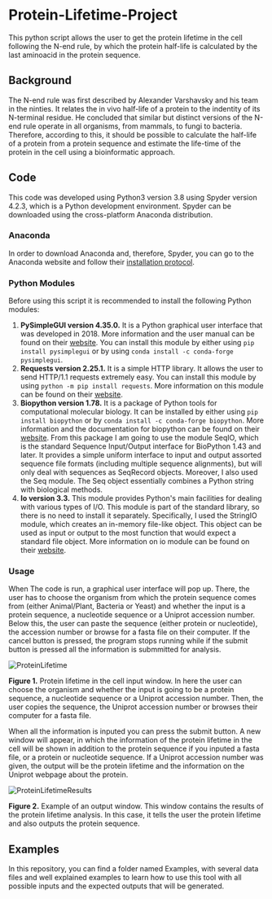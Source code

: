 # Protein-Lifetime-Project
This python script allows the user to get the protein lifetime in the cell following the N-end rule, by which the protein half-life is calculated by the last aminoacid in the protein sequence.

## Background
The N-end rule was first described by Alexander Varshavsky and his team in the ninties. It relates the in vivo half-life of a protein to the indentity of its N-terminal residue. He concluded that similar but distinct versions of the N-end rule operate in all organisms, from mammals, to fungi to bacteria. Therefore, according to this, it should be possible to calculate the half-life of a protein from a protein sequence and estimate the life-time of the protein in the cell using a bioinformatic approach.

## Code
This code was developed using Python3 version 3.8 using Spyder version 4.2.3, which is a Python development environment. Spyder can be downloaded using the cross-platform Anaconda distribution.

### Anaconda

In order to download Anaconda and, therefore, Spyder, you can go to the Anaconda website and follow their [installation protocol](https://docs.anaconda.com/anaconda/install/).

### Python Modules
Before using this script it is recommended to install the following Python modules:

1. **PySimpleGUI version 4.35.0.** It is a Python graphical user interface that was developed in 2018. More information and the user manual can be found on their [website](https://pysimplegui.readthedocs.io/en/latest/). You can install this module by either using `pip install pysimplegui` or by using `conda install -c conda-forge pysimplegui`.
2. **Requests version 2.25.1.** It is a simple HTTP library. It allows the user to send HTTP/1.1 requests extremely easy. You can install this module by using `python -m pip install requests`. More information on this module can be found on their [website](https://requests.readthedocs.io/en/master/).
3. **Biopython version 1.78.** It is a package of Python tools for computational molecular biology. It can be installed by either using `pip install biopython` or by `conda install -c conda-forge biopython`. More information and the documentation for biopython can be found on their [website](https://biopython.org/wiki/Documentation). From this package I am going to use the module SeqIO, which is the standard Sequence Input/Output interface for BioPython 1.43 and later. It provides a simple uniform interface to input and output assorted sequence file formats (including multiple sequence alignments), but will only deal with sequences as SeqRecord objects. Moreover, I also used the Seq module. The Seq object essentially combines a Python string with biological methods.
4. **Io version 3.3.** This module provides Python's main facilities for dealing with various types of I/O. This module is part of the standard library, so there is no need to install it separately. Specifically, I used the StringIO module, which creates an in-memory file-like object. This object can be used as input or output to the most function that would expect a standard file object. More information on io module can be found on their [website](https://docs.python.org/3/library/io.html).

### Usage
When The code is run, a graphical user interface will pop up. There, the user has to choose the organism from which the protein sequence comes from (either Animal/Plant, Bacteria or Yeast) and whether the input is a protein sequence, a nucleotide sequence or a Uniprot accession number. Below this, the user can paste the sequence (either protein or nucleotide), the accession number or browse for a fasta file on their computer. If the cancel button is pressed, the program stops running while if the submit button is pressed all the information is submmitted for analysis.

![ProteinLifetime](https://user-images.githubusercontent.com/70640998/110923803-93b1e200-8321-11eb-87d8-59c57ea976c9.jpg)

**Figure 1.** Protein lifetime in the cell input window. In here the user can choose the organism and whether the input is going to be a protein sequence, a nucleotide sequence or a Uniprot accession number. Then, the user copies the sequence, the Uniprot accession number or browses their computer for a fasta file.

When all the information is inputed you can press the submit button. A new window will appear, in which the information of the protein lifetime in the cell will be shown in addition to the protein sequence if you inputed a fasta file, or a protein or nucleotide sequence. If a Uniprot accession number was given, the output will be the protein lifetime and the information on the Uniprot webpage about the protein.

![ProteinLifetimeResults](https://user-images.githubusercontent.com/70640998/110923837-9f050d80-8321-11eb-9e95-ca51455c8d9e.jpg)

**Figure 2.** Example of an output window. This window contains the results of the protein lifetime analysis. In this case, it tells the user the protein lifetime and also outputs the protein sequence.

## Examples

In this repository, you can find a folder named Examples, with several data files and well explained examples to learn how to use this tool with all possible inputs and the expected outputs that will be generated.
